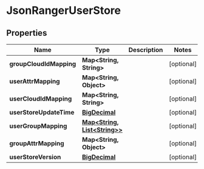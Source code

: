 
# JsonRangerUserStore

## Properties
Name | Type | Description | Notes
------------ | ------------- | ------------- | -------------
**groupCloudIdMapping** | **Map&lt;String, String&gt;** |  |  [optional]
**userAttrMapping** | **Map&lt;String, Object&gt;** |  |  [optional]
**userCloudIdMapping** | **Map&lt;String, String&gt;** |  |  [optional]
**userStoreUpdateTime** | [**BigDecimal**](BigDecimal.md) |  |  [optional]
**userGroupMapping** | [**Map&lt;String, List&lt;String&gt;&gt;**](List.md) |  |  [optional]
**groupAttrMapping** | **Map&lt;String, Object&gt;** |  |  [optional]
**userStoreVersion** | [**BigDecimal**](BigDecimal.md) |  |  [optional]



